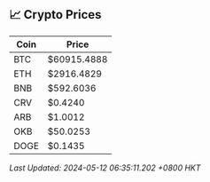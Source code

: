 ## 📈 Crypto Prices

| Coin | Price |
| ---- | ----- |
| BTC | $60915.4888 |
| ETH | $2916.4829 |
| BNB | $592.6036 |
| CRV | $0.4240 |
| ARB | $1.0012 |
| OKB | $50.0253 |
| DOGE | $0.1435 |

_Last Updated: 2024-05-12 06:35:11.202 +0800 HKT_